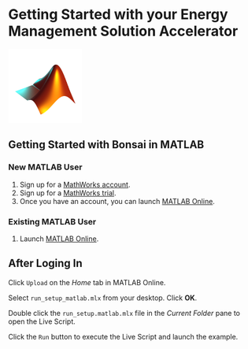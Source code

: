 # Getting Started with your Energy Management Solution Accelerator

<img src="mw.png" alt="MathWorks logo" width="150" height="150"/>

## Getting Started with Bonsai in MATLAB

### New MATLAB User

1. Sign up for a <a href="https://www.mathworks.com/mwaccount/">MathWorks account</a>. 
2. Sign up for a <a href="https://www.mathworks.com/campaigns/products/trials.html">MathWorks trial</a>. 
3. Once you have an account, you can launch <a href="http://matlab.mathworks.com/">MATLAB Online</a>. 

### Existing MATLAB User

1. Launch <a href="http://matlab.mathworks.com/">MATLAB Online</a>. 

## After Loging In

Click `Upload` on the *Home* tab in MATLAB Online.

Select `run_setup_matlab.mlx` from your desktop. Click **OK**.

Double click the `run_setup.matlab.mlx` file in the *Current Folder* pane to open the Live Script.

Click the `Run` button to execute the Live Script and launch the example.